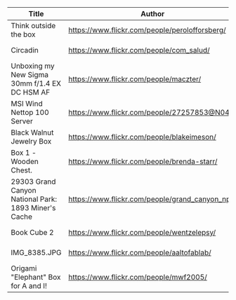 | Title | Author | License | Source URL | Open Images Dataset V6 URL |
| --- | --- | --- | --- | --- |
| Think outside the box | https://www.flickr.com/people/perolofforsberg/ | https://creativecommons.org/licenses/by/2.0/ | https://farm8.staticflickr.com/7014/6771403075_a17cfe60cb_o.jpg | https://storage.googleapis.com/openimages/web/visualizer/index.html?set=valtest&type=detection&c=%2Fm%2F025dyy&id=0591c19dfec6a487 |
| Circadin | https://www.flickr.com/people/com_salud/ | https://creativecommons.org/licenses/by/2.0/ | https://farm2.staticflickr.com/3829/9039389383_a499ebb2c5_o.jpg | https://storage.googleapis.com/openimages/web/visualizer/index.html?set=valtest&type=segmentation&c=%2Fm%2F025dyy&id=dc0d956250c5ce81|
| Unboxing my New Sigma 30mm f/1.4 EX DC HSM AF | https://www.flickr.com/people/maczter/ | https://creativecommons.org/licenses/by/2.0/ | https://c4.staticflickr.com/4/3029/3022308437_e227294aff_o.jpg | https://storage.googleapis.com/openimages/web/visualizer/index.html?set=valtest&type=segmentation&c=%2Fm%2F025dyy&id=fef817805b4d939b|
| MSI Wind Nettop 100 Server | https://www.flickr.com/people/27257853@N04/ | https://creativecommons.org/licenses/by/2.0/ | https://farm3.staticflickr.com/3546/3361380591_dd5864b583_o.jpg | https://storage.googleapis.com/openimages/web/visualizer/index.html?set=valtest&type=segmentation&c=%2Fm%2F025dyy&id=e7718047a2159f42|
| Black Walnut Jewelry Box | https://www.flickr.com/people/blakeimeson/ | https://creativecommons.org/licenses/by/2.0/ | https://farm2.staticflickr.com/2102/2383629452_31fff7e233_o.jpg | https://storage.googleapis.com/openimages/web/visualizer/index.html?set=valtest&type=segmentation&c=%2Fm%2F025dyy&id=eb816b440550f451|
| Box 1 -Wooden Chest. | https://www.flickr.com/people/brenda-starr/ | https://creativecommons.org/licenses/by/2.0/ | https://farm8.staticflickr.com/3567/3466702375_48b4775685_o.jpg | https://storage.googleapis.com/openimages/web/visualizer/index.html?set=valtest&type=segmentation&c=%2Fm%2F025dyy&id=f111c2a8eabf8ba7|
| 29303 Grand Canyon National Park: 1893 Miner's Cache | https://www.flickr.com/people/grand_canyon_nps/ | https://creativecommons.org/licenses/by/2.0/ | https://farm3.staticflickr.com/7211/7029921061_8db602f662_o.jpg | https://storage.googleapis.com/openimages/web/visualizer/index.html?set=valtest&type=segmentation&c=%2Fm%2F025dyy&id=8ce4913c9e4ae0a2|
| Book Cube 2 | https://www.flickr.com/people/wentzelepsy/ | https://creativecommons.org/licenses/by/2.0/ | https://farm8.staticflickr.com/4046/4702362532_fee1792c77_o.jpg | https://storage.googleapis.com/openimages/web/visualizer/index.html?set=valtest&type=segmentation&c=%2Fm%2F025dyy&id=fe0b1874c8706437|
| IMG_8385.JPG | https://www.flickr.com/people/aaltofablab/| https://creativecommons.org/licenses/by/2.0/ | https://farm8.staticflickr.com/5524/14452887855_fa84699bea_o.jpg | https://storage.googleapis.com/openimages/web/visualizer/index.html?set=valtest&type=segmentation&c=%2Fm%2F025dyy&id=eb71b3080adf1e57|
| Origami "Elephant" Box for A and I! | https://www.flickr.com/people/mwf2005/| https://creativecommons.org/licenses/by/2.0/ | https://farm6.staticflickr.com/7026/6702162677_a9bc207d41_o.jpg | https://storage.googleapis.com/openimages/web/visualizer/index.html?set=valtest&type=segmentation&c=%2Fm%2F025dyy&id=e226e3ecf0e86165|

